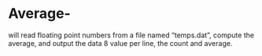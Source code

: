# Average-
will read floating point numbers from a file named “temps.dat”, compute the average, and output the data 8 value per line, the count and average.
